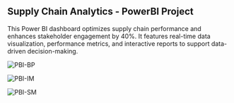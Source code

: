 ## Supply Chain Analytics - PowerBI Project

This Power BI dashboard optimizes supply chain performance and enhances stakeholder engagement by 40%. It features real-time data visualization, performance metrics, and interactive reports to support data-driven decision-making.

![PBI-BP](https://github.com/user-attachments/assets/2f5f80cd-c70d-4d8e-8194-5f1994db16b3)

![PBI-IM](https://github.com/user-attachments/assets/2e0117c4-724c-489e-82c2-565936dc450b)

![PBI-SM](https://github.com/user-attachments/assets/9b0ad7c2-bdaa-4674-965c-0dbb7ad233a5)
